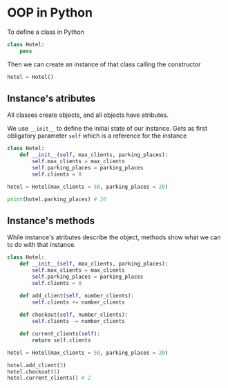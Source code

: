 # OOP in Python

To define a class in Python
````python
class Hotel:
	pass
````

Then we can create an instance of that class calling the constructor
````python
hotel = Hotel()
````


## Instance's atributes

All classes create objects, and all objects have atributes.

We use `__init__` to define the initial state of our instance. Gets as first obligatory parameter `self` which is a reference for the instance

````python
class Hotel:
	def __init__(self, max_clients, parking_places):
		self.max_clients = max_clients
		self.parking_places = parking_places
		self.clients = 0

hotel = Hotel(max_clients = 50, parking_places = 20)

print(hotel.parking_places) # 20
````

## Instance's methods

While instance's atributes describe the object, methods show what we can to do with that instance.

````python
class Hotel:
	def __init__(self, max_clients, parking_places):
		self.max_clients = max_clients
		self.parking_places = parking_places
		self.clients = 0

	def add_client(self, number_clients):
		self.clients += number_clients
	
	def checkout(self, number_clients):
		self.clients -= number_clients

	def current_clients(self):
		return self.clients

hotel = Hotel(max_clients = 50, parking_places = 20)

hotel.add_client(3)
hotel.checkout(1)
hotel.current_clients() # 2
````
